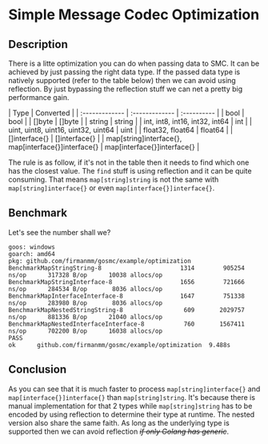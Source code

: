 # Simple Message Codec Optimization

## Description
There is a litte optimization you can do when passing data to SMC. It can be achieved by just passing the right data type. If the passed data type is natively supported (refer to the table below) then we can avoid using reflection. By just bypassing the reflection stuff we can net a pretty big performance gain.

| Type  | Converted |
| :------------- | :------------- | :---------- |
| bool  | bool |
| []byte  | []byte |
| string | string |
| int, int8, int16, int32, int64 | int |
| uint, uint8, uint16, uint32, uint64 | uint |
| float32, float64  | float64 |
| []interface{} | []interface{} |
| map[string]interface{}, map[interface{}]interface{}  | map[interface{}]interface{} |

The rule is as follow, if it's not in the table then it needs to find which one has the closest value. The `find` stuff is using reflection and it can be quite consuming.
That means `map[string]string` is not the same with `map[string]interface{}` or even `map[interface{}]interface{}`. 
## Benchmark
Let's see the number shall we?
```
goos: windows
goarch: amd64
pkg: github.com/firmanmm/gosmc/example/optimization
BenchmarkMapStringString-8               	    1314	    905254 ns/op	  317328 B/op	   10038 allocs/op
BenchmarkMapStringInterface-8            	    1656	    721666 ns/op	  284534 B/op	    8036 allocs/op
BenchmarkMapInterfaceInterface-8         	    1647	    751338 ns/op	  283980 B/op	    8036 allocs/op
BenchmarkMapNestedStringString-8         	     609	   2029757 ns/op	  881336 B/op	   21040 allocs/op
BenchmarkMapNestedInterfaceInterface-8   	     760	   1567411 ns/op	  702200 B/op	   16038 allocs/op
PASS
ok  	github.com/firmanmm/gosmc/example/optimization	9.488s
```

## Conclusion
As you can see that it is much faster to process `map[string]interface{}` and `map[interface{}]interface{}` than `map[string]string`. It's because there is manual implementation for that 2 types while `map[string]string` has to be encoded by using reflection to determine their type at runtime. The nested version also share the same faith. As long as the underlying type is supported then we can avoid reflection ~~*if only Golang has generic*~~.